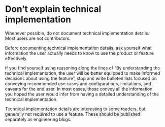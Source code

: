 # Don’t explain technical implementation

Whenever possible, do not document technical implementation details. Most users are not contributors.

Before documenting technical implementation details, ask yourself what information the user actually needs to know to use the product or feature effectively. 

If you find yourself using reasoning along the lines of “By understanding the technical implementation, the user will be better equipped to make informed decisions about using the feature”, stop and write bulleted lists focused on conveying recommended use cases and configurations, limitations, and caveats for the end user. In most cases, these convey all the information you hoped the user would infer from having a detailed understanding of the technical implementation.

Technical implementation details are interesting to some readers, but generally not required to use a feature. These should be published separately as engineering blogs.
